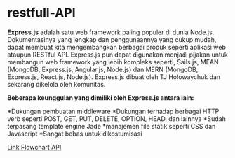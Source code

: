 # restfull-API

**Express.js** adalah satu web framework paling populer di dunia Node.js. Dokumentasinya yang lengkap dan penggunaannya yang cukup mudah, dapat membuat kita mengembangkan berbagai produk seperti aplikasi web ataupun RESTful API. Express.js pun dapat digunakan menjadi pijakan untuk membangun web framework yang lebih kompleks seperti, Sails.js, MEAN (MongoDB, Express.js, Angular.js, Node.js) dan MERN (MongoDB, Express.js, React.js, Node.js). Express.js dibuat oleh TJ Holowaychuk dan sekarang dikelola oleh komunitas.

**Beberapa keunggulan yang dimiliki oleh Express.js antara lain:**

*Dukungan pembuatan middleware
*Dukungan terhadap berbagai HTTP verb seperti POST, GET, PUT, DELETE, OPTION, HEAD, dan lainnya
*Sudah terpasang template engine Jade
*manajemen file statik seperti CSS dan Javascript
*Sangat bebas untuk dikostumisasi

[Link Flowchart API](https://drive.google.com/drive/folders/1tjuwHoouO-ZYVN3iN9l7lTriOyBJooEw?usp=sharing)

